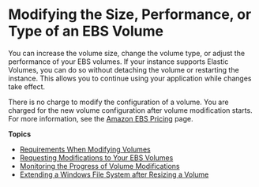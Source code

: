 # Modifying the Size, Performance, or Type of an EBS Volume<a name="ebs-modify-volume"></a>

You can increase the volume size, change the volume type, or adjust the performance of your EBS volumes\. If your instance supports Elastic Volumes, you can do so without detaching the volume or restarting the instance\. This allows you to continue using your application while changes take effect\.

There is no charge to modify the configuration of a volume\. You are charged for the new volume configuration after volume modification starts\. For more information, see the [Amazon EBS Pricing](https://aws.amazon.com/ebs/pricing) page\.

**Topics**
+ [Requirements When Modifying Volumes](modify-volume-requirements.md)
+ [Requesting Modifications to Your EBS Volumes](requesting-ebs-volume-modifications.md)
+ [Monitoring the Progress of Volume Modifications](monitoring-volume-modifications.md)
+ [Extending a Windows File System after Resizing a Volume](recognize-expanded-volume-windows.md)